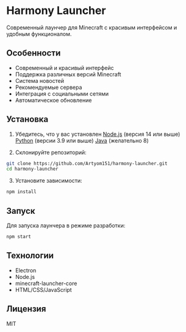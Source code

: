 # Harmony Launcher

Современный лаунчер для Minecraft с красивым интерфейсом и удобным функционалом.

## Особенности

- Современный и красивый интерфейс
- Поддержка различных версий Minecraft
- Система новостей
- Рекомендуемые сервера
- Интеграция с социальными сетями
- Автоматическое обновление

## Установка

1. Убедитесь, что у вас установлен 
[Node.js](https://nodejs.org/) (версия 14 или выше)
[Python](https://python.org/) (версии 3.9 или выше)
[Java](https://www.java.com/ru/download/) (желательно 8)

2. Склонируйте репозиторий:
```bash
git clone https://github.com/Artyom151/harmony-launcher.git
cd harmony-launcher
```

3. Установите зависимости:
```bash
npm install
```

## Запуск

Для запуска лаунчера в режиме разработки:
```bash
npm start
```

## Технологии

- Electron
- Node.js
- minecraft-launcher-core
- HTML/CSS/JavaScript

## Лицензия

MIT 